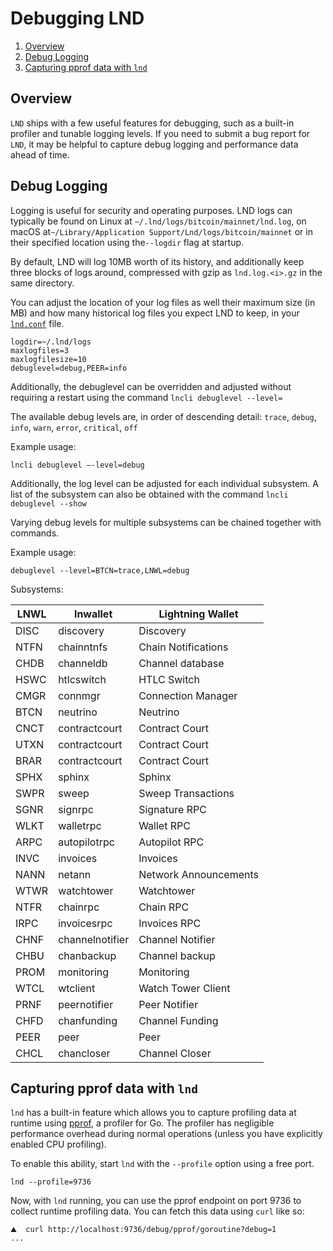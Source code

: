 # Debugging LND

1. [Overview](debugging\_lnd.md#overview)
2. [Debug Logging](debugging\_lnd.md#debug-logging)
3. [Capturing pprof data with `lnd`](debugging\_lnd.md#capturing-pprof-data-with-lnd)

## Overview

`LND` ships with a few useful features for debugging, such as a built-in profiler and tunable logging levels. If you need to submit a bug report for `LND`, it may be helpful to capture debug logging and performance data ahead of time.

## Debug Logging

Logging is useful for security and operating purposes. LND logs can typically be found on Linux at `~/.lnd/logs/bitcoin/mainnet/lnd.log`, on macOS at ​​`~/Library/Application Support/Lnd/logs/bitcoin/mainnet` or in their specified location using the`--logdir` flag at startup.

By default, LND will log 10MB worth of its history, and additionally keep three blocks of logs around, compressed with gzip as `lnd.log.<i>.gz` in the same directory.

You can adjust the location of your log files as well their maximum size (in MB) and how many historical log files you expect LND to keep, in your [`lnd.conf`](lnd.conf.md) file.

`logdir=~/.lnd/logs`\
`maxlogfiles=3`\
`maxlogfilesize=10`\
`debuglevel=debug,PEER=info`

Additionally, the debuglevel can be overridden and adjusted without requiring a restart using the command `lncli debuglevel --level=`

The available debug levels are, in order of descending detail: `trace`, `debug`, `info`, `warn`, `error`, `critical`, `off`

Example usage:

`lncli debuglevel –-level=debug`

Additionally, the log level can be adjusted for each individual subsystem. A list of the subsystem can also be obtained with the command `lncli debuglevel --show`

Varying debug levels for multiple subsystems can be chained together with commands.

Example usage:

`debuglevel --level=BTCN=trace,LNWL=debug`

Subsystems:

| LNWL | lnwallet        | Lightning Wallet      |
| ---- | --------------- | --------------------- |
| DISC | discovery       | Discovery             |
| NTFN | chainntnfs      | Chain Notifications   |
| CHDB | channeldb       | Channel database      |
| HSWC | htlcswitch      | HTLC Switch           |
| CMGR | connmgr         | Connection Manager    |
| BTCN | neutrino        | Neutrino              |
| CNCT | contractcourt   | Contract Court        |
| UTXN | contractcourt   | Contract Court        |
| BRAR | contractcourt   | Contract Court        |
| SPHX | sphinx          | Sphinx                |
| SWPR | sweep           | Sweep Transactions    |
| SGNR | signrpc         | Signature RPC         |
| WLKT | walletrpc       | Wallet RPC            |
| ARPC | autopilotrpc    | Autopilot RPC         |
| INVC | invoices        | Invoices              |
| NANN | netann          | Network Announcements |
| WTWR | watchtower      | Watchtower            |
| NTFR | chainrpc        | Chain RPC             |
| IRPC | invoicesrpc     | Invoices RPC          |
| CHNF | channelnotifier | Channel Notifier      |
| CHBU | chanbackup      | Channel backup        |
| PROM | monitoring      | Monitoring            |
| WTCL | wtclient        | Watch Tower Client    |
| PRNF | peernotifier    | Peer Notifier         |
| CHFD | chanfunding     | Channel Funding       |
| PEER | peer            | Peer                  |
| CHCL | chancloser      | Channel Closer        |

## Capturing pprof data with `lnd`

`lnd` has a built-in feature which allows you to capture profiling data at runtime using [pprof](https://golang.org/pkg/runtime/pprof/), a profiler for Go. The profiler has negligible performance overhead during normal operations (unless you have explicitly enabled CPU profiling).

To enable this ability, start `lnd` with the `--profile` option using a free port.

```
lnd --profile=9736
```

Now, with `lnd` running, you can use the pprof endpoint on port 9736 to collect runtime profiling data. You can fetch this data using `curl` like so:

```
⛰  curl http://localhost:9736/debug/pprof/goroutine?debug=1
...
```
